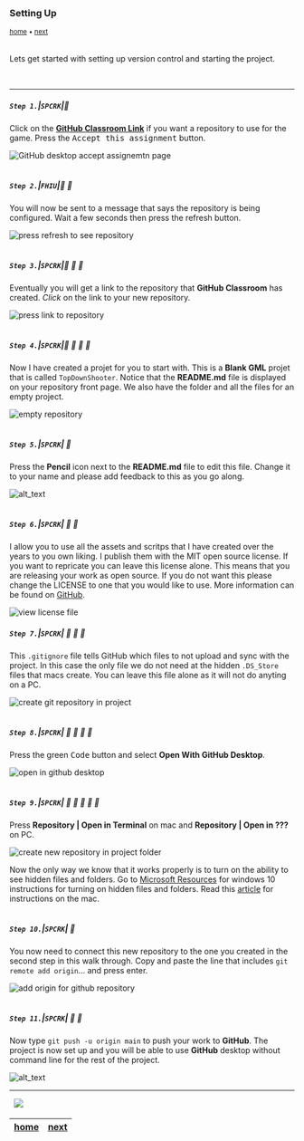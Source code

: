 <img src="https://via.placeholder.com/1000x4/45D7CA/45D7CA" alt="drawing" height="4px"/>

### Setting Up

<sub>[home](../README.md#user-content-gms2-top-down-shooter) • [next](../ship-room/README.md#user-content-getting-ship-in-room)</sub>

<img src="https://via.placeholder.com/1000x4/45D7CA/45D7CA" alt="drawing" height="4px"/>

Lets get started with setting up version control and starting the project.

<br>

---


##### `Step 1.`\|`SPCRK`|:small_blue_diamond:

Click on the **[GitHub Classroom Link](https://classroom.github.com/a/zDQ4NVnj)** if you want a repository to use for the game. Press the <kbd>Accept this assignment</kbd> button. 

![GitHub desktop accept assignemtn page](images/AcceptAssignment.png)

<img src="https://via.placeholder.com/500x2/45D7CA/45D7CA" alt="drawing" height="2px" alt = ""/>

##### `Step 2.`\|`FHIU`|:small_blue_diamond: :small_blue_diamond: 

You will now be sent to a message that says the repository is being configured.  Wait a few seconds then press the refresh button.

![press refresh to see repository](images/refreshForLink.png)

<img src="https://via.placeholder.com/500x2/45D7CA/45D7CA" alt="drawing" height="2px" alt = ""/>

##### `Step 3.`\|`SPCRK`|:small_blue_diamond: :small_blue_diamond: :small_blue_diamond:

Eventually you will get a link to the repository that **GitHub Classroom** has created.  *Click* on the link to your new repository.

![press link to repository](images/linkToRepository.png)

<img src="https://via.placeholder.com/500x2/45D7CA/45D7CA" alt="drawing" height="2px" alt = ""/>

##### `Step 4.`\|`SPCRK`|:small_blue_diamond: :small_blue_diamond: :small_blue_diamond: :small_blue_diamond:

Now I have created a projet for you to start with.  This is a **Blank GML** projet that is called `TopDownShooter`.  Notice that the **README.md** file is displayed on your repository front page.  We also have the folder and all the files for an empty project.

![empty repository](images/blankRepo.png)


<img src="https://via.placeholder.com/500x2/45D7CA/45D7CA" alt="drawing" height="2px" alt = ""/>

##### `Step 5.`\|`SPCRK`| :small_orange_diamond:

Press the **Pencil** icon next to the **README.md** file to edit this file.  Change it to your name and please add feedback to this as you go along.

![alt_text](images/editReadme.png)

<img src="https://via.placeholder.com/500x2/45D7CA/45D7CA" alt="drawing" height="2px" alt = ""/>

##### `Step 6.`\|`SPCRK`| :small_orange_diamond: :small_blue_diamond:

I allow you to use all the assets and scritps that I have created over the years to you own liking.  I publish them with the MIT open source license.  If you want to repricate you can leave this license alone.  This means that you are releasing your work as open source.  If you do not want this please change the LICENSE to one that you would like to use. More information can be found on [GitHub](https://docs.github.com/en/repositories/managing-your-repositorys-settings-and-features/customizing-your-repository/licensing-a-repository).

![view license file](images/LICENSE.png)
<img src="https://via.placeholder.com/500x2/45D7CA/45D7CA" alt="drawing" height="2px" alt = ""/>

##### `Step 7.`\|`SPCRK`| :small_orange_diamond: :small_blue_diamond: :small_blue_diamond:

This `.gitignore` file tells GitHub which files to not upload and sync with the project.  In this case the only file we do not need at the hidden `.DS_Store` files that macs create.  You can leave this file alone as it will not do anyting on a PC.

![create git repository in project](images/gitignore.png)

<img src="https://via.placeholder.com/500x2/45D7CA/45D7CA" alt="drawing" height="2px" alt = ""/>

##### `Step 8.`\|`SPCRK`| :small_orange_diamond: :small_blue_diamond: :small_blue_diamond: :small_blue_diamond:

Press the green <kbd>Code</kbd> button and select **Open With GitHub Desktop**.

![open in github desktop](images/openInDesktop.png)

<img src="https://via.placeholder.com/500x2/45D7CA/45D7CA" alt="drawing" height="2px" alt = ""/>

##### `Step 9.`\|`SPCRK`| :small_orange_diamond: :small_blue_diamond: :small_blue_diamond: :small_blue_diamond: :small_blue_diamond:

Press **Repository | Open in Terminal** on mac and **Repository | Open in ???** on PC.

![create new repository in project folder](images/CreateNewRepository.png)

Now the only way we know that it works properly is to turn on the ability to see hidden files and folders.  Go to [Microsoft Resources](https://support.microsoft.com/en-us/windows/show-hidden-files-0320fe58-0117-fd59-6851-9b7f9840fdb2) for windows 10 instructions for turning on hidden files and folders.  Read this [article](https://www.macworld.co.uk/how-to/show-hidden-files-mac-3520878/) for instructions on the mac.


<img src="https://via.placeholder.com/500x2/45D7CA/45D7CA" alt="drawing" height="2px" alt = ""/>

##### `Step 10.`\|`SPCRK`| :large_blue_diamond:

You now need to connect this new repository to the one you created in the second step in this walk through.  Copy and paste the line that includes `git remote add origin`... and press enter.

![add origin for github repository](images/setRemoteGitHub.png)

<img src="https://via.placeholder.com/500x2/45D7CA/45D7CA" alt="drawing" height="2px" alt = ""/>

##### `Step 11.`\|`SPCRK`| :large_blue_diamond: :small_blue_diamond: 

Now type `git push -u origin main` to push your work to **GitHub**.  The project is now set up and you will be able to use **GitHub** desktop without command line for the rest of the project.

![alt_text](images/PushToGitHub.png)

___


<img src="https://via.placeholder.com/1000x4/dba81a/dba81a" alt="drawing" height="4px" alt = ""/>

<img src="https://via.placeholder.com/1000x100/45D7CA/000000/?text=Next Up - Getting Ship in Room">

<img src="https://via.placeholder.com/1000x4/dba81a/dba81a" alt="drawing" height="4px" alt = ""/>

| [home](../README.md#user-content-gms2-ue4-space-rocks) | [next](../ship-room/README.md#user-content-gms2-top-down-shooter)|
|---|---|
